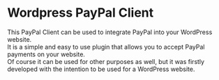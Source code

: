 # Wordpress PayPal Client

This PayPal Client can be used to integrate PayPal into your WordPress website.<br> 
It is a simple and easy to use plugin that allows you to accept PayPal payments on your website.<br>
Of course it can be used for other purposes as well, but it was firstly developed with the intention to be used for a WordPress website.<br>
